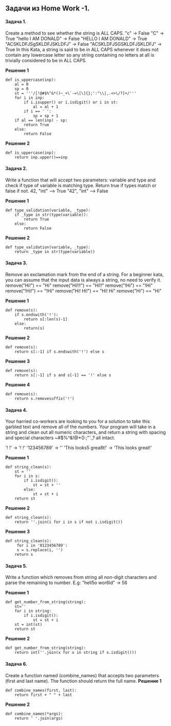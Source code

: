 ## Задачи из Home Work -1.
#### Задача 1.
Create a method to see whether the string is ALL CAPS.
"c" -> False
"C" -> True
"hello I AM DONALD" -> False
"HELLO I AM DONALD" -> True
"ACSKLDFJSgSKLDFJSKLDFJ" -> False
"ACSKLDFJSGSKLDFJSKLDFJ" -> True
In this Kata, a string is said to be in ALL CAPS whenever it does not contain any lowercase letter so any string containing no letters at all is trivially considered to be in ALL CAPS.

**Решение 1**
```
def is_uppercase(inp):
    al = 0
    sp = 0
    st = '''/[!@#$%^&*()~_+\`-=\[\]{};':"\\|,.<>\/?]+/'''
    for i in inp:
        if i.isupper() or i.isdigit() or i in st:
            al = al + 1
        if i == ' ':
            sp = sp + 1      
    if al == len(inp) - sp:
        return True
    else:
        return False
```
**Решение 2**
```
def is_uppercase(inp):
    return inp.upper()==inp
```
#### Задача 2.
Write a function that will accept two parameters: variable and type and check if type of variable is matching type. Return true if types match or false if not.
42, "int"    --> True
"42", "int"  --> False

**Решение 1**
```
def type_validation(variable, _type):
    if _type in str(type(variable)):
        return True
    else:
        return False
```
**Решение 2**
```
def type_validation(variable, _type): 
    return _type in str(type(variable))
```
#### Задача 3.
Remove an exclamation mark from the end of a string. For a beginner kata, you can assume that the input data is always a string, no need to verify it.
remove("Hi!") == "Hi"
remove("Hi!!!") == "Hi!!"
remove("!Hi") == "!Hi"
remove("!Hi!") == "!Hi"
remove("Hi! Hi!") == "Hi! Hi"
remove("Hi") == "Hi"

**Решение 1**
```
def remove(s):
    if s.endswith('!'):
        return s[:len(s)-1]
    else:
        return(s)
```
**Решение 2**
```
def remove(s):
    return s[:-1] if s.endswith('!') else s
```
**Решение 3**
```
def remove(s):
    return s[:-1] if s and s[-1] == '!' else s
```
**Решение 4**
```
def remove(s):
    return s.removesuffix('!')
```
#### Задача 4.
Your harried co-workers are looking to you for a solution to take this garbled text and remove all of the numbers. Your program will take in a string and clean out all numeric characters, and return a string with spacing and special characters ~#$%^&!@*():;"'.,? all intact.

'! !'                 -> '! !'
'123456789'           -> ''
'This looks5 grea8t!' -> 'This looks great!'

**Решение 1**
```
def string_clean(s):
    st = ''
    for i in s:
        if i.isdigit():
            st = st + ''
        else:
            st = st + i
    return st
```
**Решение 2**
```
def string_clean(s):
    return ''.join(i for i in s if not i.isdigit())
```
**Решение 3**
```
def string_clean(s):
     for i in '0123456789':
     s = s.replace(i, '')
    return s
```
#### Задача 5.
Write a function which removes from string all non-digit characters and parse the remaining to number. E.g: "hell5o wor6ld" -> 56

**Решение 1**
```
def get_number_from_string(string):
    st=''
    for i in string:
        if i.isdigit():
            st = st + i
    st = int(st)
    return st
```
**Решение 2**
```
def get_number_from_string(string):
    return int(''.join(x for x in string if x.isdigit()))
```
#### Задача 6.
Create a function named (combine_names) that accepts two parameters (first and last name). The function should return the full name.
**Решение 1**
```
def combine_names(first, last):
    return first + " " + last
```
**Решение 2**
```
def combine_names(*args):
    return ' '.join(args)
```









